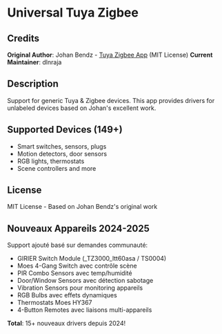 # Universal Tuya Zigbee

## Credits
**Original Author**: Johan Bendz - [Tuya Zigbee App](https://community.homey.app/t/app-pro-tuya-zigbee-app/26439) (MIT License)
**Current Maintainer**: dlnraja

## Description
Support for generic Tuya & Zigbee devices. This app provides drivers for unlabeled devices based on Johan's excellent work.

## Supported Devices (149+)
- Smart switches, sensors, plugs
- Motion detectors, door sensors  
- RGB lights, thermostats
- Scene controllers and more

## License
MIT License - Based on Johan Bendz's original work


## Nouveaux Appareils 2024-2025
Support ajouté basé sur demandes communauté:
- GIRIER Switch Module (_TZ3000_ltt60asa / TS0004)
- Moes 4-Gang Switch avec contrôle scène
- PIR Combo Sensors avec temp/humidité
- Door/Window Sensors avec détection sabotage
- Vibration Sensors pour monitoring appareils
- RGB Bulbs avec effets dynamiques
- Thermostats Moes HY367
- 4-Button Remotes avec liaisons multi-appareils

**Total**: 15+ nouveaux drivers depuis 2024!
